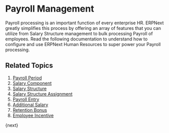 <!-- add-breadcrumbs -->
# Payroll Management

Payroll processing is an important function of every enterprise HR. ERPNext greatly simplifies this process by offering an array of features that you can utilize from Salary Structure management to bulk processing Payroll of employees. Read the following documentation to understand how to configure and use ERPNext Human Resources to super power your Payroll processing.

## Related Topics

1. [Payroll Period](/docs/user/manual/en/human-resources/payroll-period)
1. [Salary Component](/docs/user/manual/en/human-resources/salary-component)
1. [Salary Structure](/docs/user/manual/en/human-resources/salary-structure)
1. [Salary Structure Assignment](/docs/user/manual/en/human-resources/salary-structure-assignment)
1. [Payroll Entry](/docs/user/manual/en/human-resources/payroll-entry)
1. [Additional Salary](/docs/user/manual/en/human-resources/additional-salary)
1. [Retention Bonus](/docs/user/manual/en/human-resources/retention-bonus)
1. [Employee Incentive](/docs/user/manual/en/human-resources/employee-incentive)


{next}